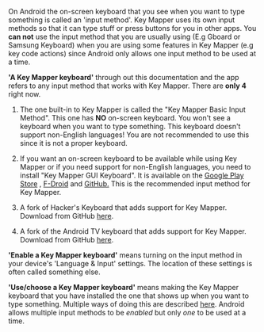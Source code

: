 On Android the on-screen keyboard that you see when you want to type something is called an 'input method'. Key Mapper
uses its own input methods so that it can type stuff or press buttons for you in other apps. You **can not** use the
input method that you are usually using (E.g Gboard or Samsung Keyboard) when you are using some features in Key
Mapper (e.g key code actions) since Android only allows one input method to be used at a time.

**'A Key Mapper keyboard'** through out this documentation and the app refers to any input method that works with Key
Mapper. There are **only 4** right now.

1. The one built-in to Key Mapper is called the "Key Mapper Basic Input Method". This one has **NO** on-screen keyboard.
   You won't see a keyboard when you want to type something. This keyboard doesn't support non-English languages! You
   are not recommended to use this since it is not a proper keyboard.

2. If you want an on-screen keyboard to be available while using Key Mapper or if you need support for non-English
   languages, you need to install "Key Mapper GUI Keyboard". It is available on
   the [Google Play Store](http://gui.keymapper.club)
   , [F-Droid](https://www.f-droid.org/en/packages/io.github.sds100.keymapper.inputmethod.latin/)
   and [GitHub.](https://github.com/sds100/KeyMapperKeyboard/releases) This is the recommended input method for Key
   Mapper.

3. A fork of Hacker's Keyboard that adds support for Key Mapper. Download from
   GitHub [here](https://github.com/keymapperorg/KeyMapperHackersKeyboard/releases).

4. A fork of the Android TV keyboard that adds support for Key Mapper. Download from
   GitHub [here](https://github.com/keymapperorg/KeyMapperLeanbackKeyboard/releases).

**'Enable a Key Mapper keyboard'** means turning on the input method in your device's 'Language & Input' settings. The
location of these settings is often called something else.

**'Use/choose a Key Mapper keyboard'** means making the Key Mapper keyboard that you have installed the one that shows
up when you want to type something. Multiple ways of doing this are
described [here](../faq.md#how-do-i-change-the-keyboard). Android allows multiple input methods to be *enabled* but
only *one* to be used at a time.